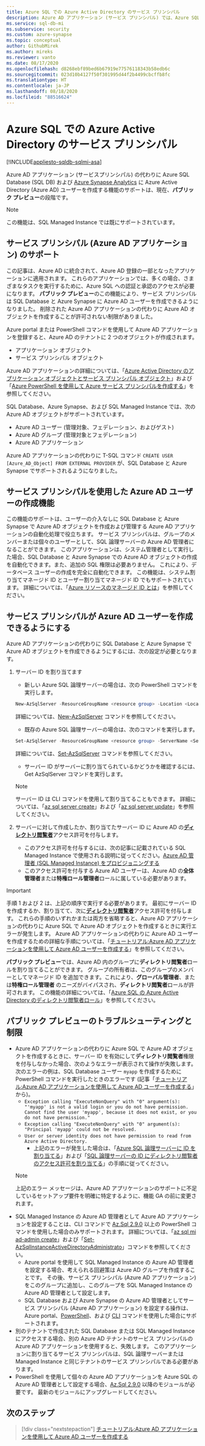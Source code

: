 ```yaml
---
title: Azure SQL での Azure Active Directory のサービス プリンシパル
description: Azure AD アプリケーション (サービス プリンシパル) では、Azure SQL Database、Azure SQL Managed Instance、Azure Synapse Analytics での Azure AD ユーザーの作成がサポートされます
ms.service: sql-db-mi
ms.subservice: security
ms.custom: azure-synapse
ms.topic: conceptual
author: GithubMirek
ms.author: mireks
ms.reviewer: vanto
ms.date: 08/17/2020
ms.openlocfilehash: d8268ebf89bed6b67919e77576118343b58edb6c
ms.sourcegitcommit: 023d10b4127f50f301995d44f2b4499cbcffb8fc
ms.translationtype: HT
ms.contentlocale: ja-JP
ms.lasthandoff: 08/18/2020
ms.locfileid: "88516624"
---
```

# <a name="azure-active-directory-service-principal-with-azure-sql"></a>Azure SQL での Azure Active Directory のサービス プリンシパル

[!INCLUDE[appliesto-sqldb-sqlmi-asa](../includes/appliesto-sqldb-sqlmi-asa.md)]

Azure AD アプリケーション (サービスプリンシパル) の代わりに Azure SQL Database (SQL DB) および [Azure Synapse Analytics](../../synapse-analytics/sql-data-warehouse/sql-data-warehouse-overview-what-is.md) に Azure Active Directory (Azure AD) ユーザーを作成する機能のサポートは、現在、**パブリック プレビュー**の段階です。

> [!NOTE]
> この機能は、SQL Managed Instance では既にサポートされています。

## <a name="service-principal-azure-ad-applications-support"></a>サービス プリンシパル (Azure AD アプリケーション) のサポート

この記事は、Azure AD に統合されて、Azure AD 登録の一部となったアプリケーションに適用されます。 これらのアプリケーションでは、多くの場合、さまざまなタスクを実行するために、Azure SQL への認証と承認のアクセスが必要になります。 **パブリック プレビュー**のこの機能により、サービス プリンシパルは SQL Database と Azure Synapse に Azure AD ユーザーを作成できるようになりました。 削除された Azure AD アプリケーションの代わりに Azure AD オブジェクトを作成することが許可されない制限がありました。

Azure portal または PowerShell コマンドを使用して Azure AD アプリケーションを登録すると、Azure AD のテナントに 2 つのオブジェクトが作成されます。

- アプリケーション オブジェクト
- サービス プリンシパル オブジェクト

Azure AD アプリケーションの詳細については、「[Azure Active Directory のアプリケーション オブジェクトとサービス プリンシパル オブジェクト](../../active-directory/develop/app-objects-and-service-principals.md)」および「[Azure PowerShell を使用して Azure サービス プリンシパルを作成する](https://docs.microsoft.com/powershell/azure/create-azure-service-principal-azureps?view=azps-4.2.0)」を参照してください。

SQL Database、Azure Synapse、および SQL Managed Instance では、次の Azure AD オブジェクトがサポートされています。

- Azure AD ユーザー (管理対象、フェデレーション、およびゲスト)
- Azure AD グループ (管理対象とフェデレーション)
- Azure AD アプリケーション 

Azure AD アプリケーションの代わりに T-SQL コマンド `CREATE USER [Azure_AD_Object] FROM EXTERNAL PROVIDER` が、SQL Database と Azure Synapse でサポートされるようになりました。

## <a name="functionality-of-azure-ad-user-creation-using-service-principals"></a>サービス プリンシパルを使用した Azure AD ユーザーの作成機能

この機能のサポートは、ユーザーの介入なしに SQL Database と Azure Synapse で Azure AD オブジェクトを作成および管理する Azure AD アプリケーションの自動化処理で役立ちます。 サービス プリンシパルは、グループのメンバーまたは個々のユーザーとして、SQL 論理サーバーの Azure AD 管理者になることができます。 このアプリケーションは、システム管理者として実行した場合、SQL Database と Azure Synapse での Azure AD オブジェクトの作成を自動化できます。また、追加の SQL 権限は必要ありません。 これにより、データベース ユーザーの作成を完全に自動化できます。 この機能は、システム割り当てマネージド ID とユーザー割り当てマネージド ID でもサポートされています。 詳細については、「[Azure リソースのマネージド ID とは](../../active-directory/managed-identities-azure-resources/overview.md)」を参照してください。

## <a name="enable-service-principals-to-create-azure-ad-users"></a>サービス プリンシパルが Azure AD ユーザーを作成できるようにする

Azure AD アプリケーションの代わりに SQL Database と Azure Synapse で Azure AD オブジェクトを作成できるようにするには、次の設定が必要となります。

1. サーバー ID を割り当てます
    - 新しい Azure SQL 論理サーバーの場合は、次の PowerShell コマンドを実行します。
    
    ```powershell
    New-AzSqlServer -ResourceGroupName <resource group> -Location <Location name> -ServerName <Server name> -ServerVersion "12.0" -SqlAdministratorCredentials (Get-Credential) -AssignIdentity
    ```

    詳細については、[New-AzSqlServer](https://docs.microsoft.com/powershell/module/az.sql/new-azsqlserver) コマンドを参照してください。

    - 既存の Azure SQL 論理サーバーの場合は、次のコマンドを実行します。
    
    ```powershell
    Set-AzSqlServer -ResourceGroupName <resource group> -ServerName <Server name> -AssignIdentity
    ```

    詳細については、[Set-AzSqlServer](https://docs.microsoft.com/powershell/module/az.sql/set-azsqlserver) コマンドを参照してください。

    - サーバー ID がサーバーに割り当てられているかどうかを確認するには、Get AzSqlServer コマンドを実行します。

    > [!NOTE]
    > サーバー ID は CLI コマンドを使用して割り当てることもできます。 詳細については、「[az sql server create](https://docs.microsoft.com/cli/azure/sql/server?view=azure-cli-latest#az-sql-server-create)」および「[az sql server update](https://docs.microsoft.com/cli/azure/sql/server?view=azure-cli-latest#az-sql-server-update)」を参照してください。

2. サーバーに対して作成したか、割り当てたサーバー ID に Azure AD の[**ディレクトリ閲覧者**](../../active-directory/users-groups-roles/directory-assign-admin-roles.md#directory-readers)アクセス許可を付与します。
    - このアクセス許可を付与するには、次の記事に記載されている SQL Managed Instance で使用される説明に従ってください。[Azure AD 管理者 (SQL Managed Instance) をプロビジョニングする](authentication-aad-configure.md?tabs=azure-powershell#provision-azure-ad-admin-sql-managed-instance)
    - このアクセス許可を付与する Azure AD ユーザーは、Azure AD の**全体管理者**または**特権ロール管理者**ロールに属している必要があります。

> [!IMPORTANT]
> 手順 1 および 2 は、上記の順序で実行する必要があります。 最初にサーバー ID を作成するか、割り当てて、次に[**ディレクトリ閲覧者**](../../active-directory/users-groups-roles/directory-assign-admin-roles.md#directory-readers)アクセス許可を付与します。 これらの手順のいずれかまたは両方を省略すると、Azure AD アプリケーションの代わりに Azure SQL で Azure AD オブジェクトを作成するときに実行エラーが発生します。 Azure AD アプリケーションの代わりに Azure AD ユーザーを作成するための詳細な手順については、「[チュートリアル:Azure AD アプリケーションを使用して Azure AD ユーザーを作成する](authentication-aad-service-principal-tutorial.md)」を参照してください。
>
> **パブリック プレビュー**では、Azure AD 内のグループに**ディレクトリ閲覧者**ロールを割り当てることができます。 グループの所有者は、このグループのメンバーとしてマネージド ID を追加できます。これにより、**グローバル管理者**、または**特権ロール管理者** のニーズがバイパスされ、**ディレクトリ閲覧者**ロールが許可されます。 この機能の詳細については、「[Azure SQL の Azure Active Directory のディレクトリ閲覧者ロール](authentication-aad-directory-readers-role.md)」を参照してください。

## <a name="troubleshooting-and-limitations-for-public-preview"></a>パブリック プレビューのトラブルシューティングと制限

- Azure AD アプリケーションの代わりに Azure SQL で Azure AD オブジェクトを作成するときに、サーバー ID を有効にして**ディレクトリ閲覧者**権限を付与しなかった場合、次のようなエラーが表示されて操作が失敗します。 次のエラーの例は、SQL Database ユーザー `myapp` を作成するために PowerShell コマンドを実行したときのエラーです (記事「[チュートリアル:Azure AD アプリケーションを使用して Azure AD ユーザーを作成する](authentication-aad-service-principal-tutorial.md)」から)。
    - `Exception calling "ExecuteNonQuery" with "0" argument(s): "'myapp' is not a valid login or you do not have permission. Cannot find the user 'myapp', because it does not exist, or you do not have permission."`
    - `Exception calling "ExecuteNonQuery" with "0" argument(s): "Principal 'myapp' could not be resolved.`
    - `User or server identity does not have permission to read from Azure Active Directory.`
      - 上記のエラーが発生した場合は、「[Azure SQL 論理サーバーに ID を割り当てる](authentication-aad-service-principal-tutorial.md#assign-an-identity-to-the-azure-sql-logical-server)」および「[SQL 論理サーバーの ID にディレクトリ閲覧者のアクセス許可を割り当てる](authentication-aad-service-principal-tutorial.md#assign-directory-readers-permission-to-the-sql-logical-server-identity)」の手順に従ってください。
    > [!NOTE]
    > 上記のエラー メッセージは、Azure AD アプリケーションのサポートに不足しているセットアップ要件を明確に特定するように、機能 GA の前に変更されます。
- SQL Managed Instance の Azure AD 管理者として Azure AD アプリケーションを設定することは、CLI コマンドで [Az.Sql 2.9.0](https://www.powershellgallery.com/packages/Az.Sql/2.9.0) 以上の PowerShell コマンドを使用した場合のみサポートされます。 詳細については、「[az sql mi ad-admin create](https://docs.microsoft.com/cli/azure/sql/mi/ad-admin?view=azure-cli-latest#az-sql-mi-ad-admin-create)」および「[Set-AzSqlInstanceActiveDirectoryAdministrato](https://docs.microsoft.com/powershell/module/az.sql/set-azsqlinstanceactivedirectoryadministrator)」コマンドを参照してください。 
    - Azure portal を使用して SQL Managed Instance の Azure AD 管理者を設定する場合、考えられる回避策は Azure AD グループを作成することです。 その後、サービス プリンシパル (Azure AD アプリケーション) をこのグループに追加し、このグループを SQL Managed Instance の Azure AD 管理者として設定します。
    - SQL Database および Azure Synapse の Azure AD 管理者としてサービス プリンシパル (Azure AD アプリケーション) を設定する操作は、Azure portal、[PowerShell](authentication-aad-configure.md?tabs=azure-powershell#powershell-for-sql-database-and-azure-synapse)、および [CLI](authentication-aad-configure.md?tabs=azure-cli#powershell-for-sql-database-and-azure-synapse) コマンドを使用した場合にサポートされます。
- 別のテナントで作成された SQL Database または SQL Managed Instance にアクセスする場合、別の Azure AD テナントのサービス プリンシパルの Azure AD アプリケーションを使用すると、失敗します。 このアプリケーションに割り当てるサービス プリンシパルは、SQL 論理サーバーまたは Managed Instance と同じテナントのサービス プリンシパルである必要があります。
- PowerShell を使用して個々の Azure AD アプリケーションを Azure SQL の Azure AD 管理者として設定する場合、[Az.Sql 2.9.0](https://www.powershellgallery.com/packages/Az.Sql/2.9.0) 以降のモジュールが必要です。 最新のモジュールにアップグレードしてください。

## <a name="next-steps"></a>次のステップ

> [!div class="nextstepaction"]
> [チュートリアル:Azure AD アプリケーションを使用して Azure AD ユーザーを作成する](authentication-aad-service-principal-tutorial.md)


